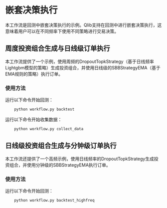 # 嵌套决策执行

本工作流是回测中嵌套决策执行的示例。Qlib支持在回测中进行嵌套决策执行，这意味着用户可以在不同频率下使用不同策略进行交易决策。

## 周度投资组合生成与日线级订单执行

本工作流提供了一个示例，使用周频的DropoutTopkStrategy（基于日线频率Lightgbm模型的策略）生成投资组合，并使用日线级的SBBStrategyEMA（基于EMA规则的策略）执行订单。

### 使用方法

运行以下命令开始回测：
```bash
    python workflow.py backtest
```

运行以下命令开始收集数据：
```bash
    python workflow.py collect_data
```

## 日线级投资组合生成与分钟级订单执行

本工作流还提供了一个高频示例，使用日线频率的DropoutTopkStrategy生成投资组合，并使用分钟级的SBBStrategyEMA执行订单。

### 使用方法

运行以下命令开始回测：
```bash
    python workflow.py backtest_highfreq
```